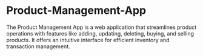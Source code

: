# Product-Management-App
The Product Management App is a web application that streamlines product operations with features like adding, updating, deleting, buying, and selling products. It offers an intuitive interface for efficient inventory and transaction management.
